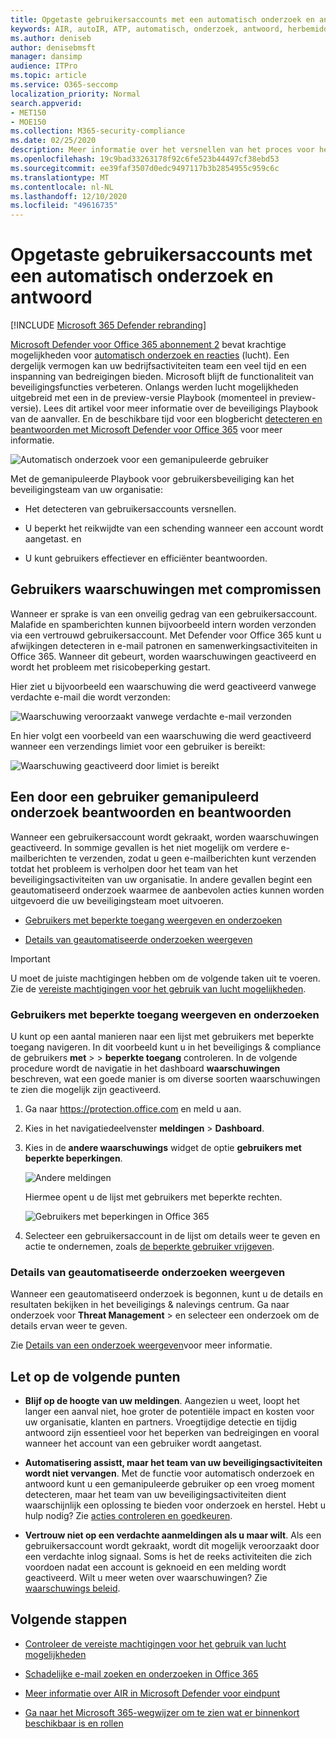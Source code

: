 ```yaml
---
title: Opgetaste gebruikersaccounts met een automatisch onderzoek en antwoord
keywords: AIR, autoIR, ATP, automatisch, onderzoek, antwoord, herbemiddeling, bedreiging, Geavanceerd, bedreiging, beveiliging, compromissen
ms.author: deniseb
author: denisebmsft
manager: dansimp
audience: ITPro
ms.topic: article
ms.service: O365-seccomp
localization_priority: Normal
search.appverid:
- MET150
- MOE150
ms.collection: M365-security-compliance
ms.date: 02/25/2020
description: Meer informatie over het versnellen van het proces voor het opsporen en adresseren van gebruikersaccounts met automatisch onderzoek en antwoord mogelijkheden in Microsoft Defender voor Office 365, abonnement 2.
ms.openlocfilehash: 19c9bad33263178f92c6fe523b44497cf38ebd53
ms.sourcegitcommit: ee39faf3507d0edc9497117b3b2854955c959c6c
ms.translationtype: MT
ms.contentlocale: nl-NL
ms.lasthandoff: 12/10/2020
ms.locfileid: "49616735"
---
```

# <a name="address-compromised-user-accounts-with-automated-investigation-and-response"></a>Opgetaste gebruikersaccounts met een automatisch onderzoek en antwoord

[!INCLUDE [Microsoft 365 Defender rebranding](../includes/microsoft-defender-for-office.md)]


[Microsoft Defender voor Office 365 abonnement 2](office-365-atp.md#microsoft-defender-for-office-365-plan-1-and-plan-2) bevat krachtige mogelijkheden voor [automatisch onderzoek en reacties](office-365-air.md) (lucht). Een dergelijk vermogen kan uw bedrijfsactiviteiten team een veel tijd en een inspanning van bedreigingen bieden. Microsoft blijft de functionaliteit van beveiligingsfuncties verbeteren. Onlangs werden lucht mogelijkheden uitgebreid met een in de preview-versie Playbook (momenteel in preview-versie). Lees dit artikel voor meer informatie over de beveiligings Playbook van de aanvaller. En de beschikbare tijd voor een blogbericht [detecteren en beantwoorden met Microsoft Defender voor Office 365](https://techcommunity.microsoft.com/t5/Security-Privacy-and-Compliance/Speed-up-time-to-detect-and-respond-to-user-compromise-and-limit/ba-p/977053) voor meer informatie.

![Automatisch onderzoek voor een gemanipuleerde gebruiker](/microsoft-365/media/office365atp-compduserinvestigation.jpg)

Met de gemanipuleerde Playbook voor gebruikersbeveiliging kan het beveiligingsteam van uw organisatie:

- Het detecteren van gebruikersaccounts versnellen.

- U beperkt het reikwijdte van een schending wanneer een account wordt aangetast. en

- U kunt gebruikers effectiever en efficiënter beantwoorden.

## <a name="compromised-user-alerts"></a>Gebruikers waarschuwingen met compromissen

Wanneer er sprake is van een onveilig gedrag van een gebruikersaccount. Malafide en spamberichten kunnen bijvoorbeeld intern worden verzonden via een vertrouwd gebruikersaccount. Met Defender voor Office 365 kunt u afwijkingen detecteren in e-mail patronen en samenwerkingsactiviteiten in Office 365. Wanneer dit gebeurt, worden waarschuwingen geactiveerd en wordt het probleem met risicobeperking gestart.

Hier ziet u bijvoorbeeld een waarschuwing die werd geactiveerd vanwege verdachte e-mail die wordt verzonden:

![Waarschuwing veroorzaakt vanwege verdachte e-mail verzonden](/microsoft-365/media/office365atp-suspiciousemailsendalert.jpg)

En hier volgt een voorbeeld van een waarschuwing die werd geactiveerd wanneer een verzendings limiet voor een gebruiker is bereikt:

![Waarschuwing geactiveerd door limiet is bereikt](/microsoft-365/media/office365atp-sendinglimitreached.jpg)

## <a name="investigate-and-respond-to-a-compromised-user"></a>Een door een gebruiker gemanipuleerd onderzoek beantwoorden en beantwoorden

Wanneer een gebruikersaccount wordt gekraakt, worden waarschuwingen geactiveerd. In sommige gevallen is het niet mogelijk om verdere e-mailberichten te verzenden, zodat u geen e-mailberichten kunt verzenden totdat het probleem is verholpen door het team van het beveiligingsactiviteiten van uw organisatie. In andere gevallen begint een geautomatiseerd onderzoek waarmee de aanbevolen acties kunnen worden uitgevoerd die uw beveiligingsteam moet uitvoeren.

- [Gebruikers met beperkte toegang weergeven en onderzoeken](#view-and-investigate-restricted-users)

- [Details van geautomatiseerde onderzoeken weergeven](#view-details-about-automated-investigations)

> [!IMPORTANT]
> U moet de juiste machtigingen hebben om de volgende taken uit te voeren. Zie de [vereiste machtigingen voor het gebruik van lucht mogelijkheden](office-365-air.md#required-permissions-to-use-air-capabilities).

### <a name="view-and-investigate-restricted-users"></a>Gebruikers met beperkte toegang weergeven en onderzoeken

U kunt op een aantal manieren naar een lijst met gebruikers met beperkte toegang navigeren. In dit voorbeeld kunt u in het beveiligings & compliance de gebruikers **met** \>  \> **beperkte toegang** controleren. In de volgende procedure wordt de navigatie in het dashboard **waarschuwingen** beschreven, wat een goede manier is om diverse soorten waarschuwingen te zien die mogelijk zijn geactiveerd.

1. Ga naar <https://protection.office.com> en meld u aan.

2. Kies in het navigatiedeelvenster **meldingen** \> **Dashboard**.

3. Kies in de **andere waarschuwings** widget de optie **gebruikers met beperkte beperkingen**.

   ![Andere meldingen](/microsoft-365/media/office365atp-otheralertswidget.jpg)

   Hiermee opent u de lijst met gebruikers met beperkte rechten.

   ![Gebruikers met beperkingen in Office 365](/microsoft-365/media/office365atp-restrictedusers.jpg)

4. Selecteer een gebruikersaccount in de lijst om details weer te geven en actie te ondernemen, zoals [de beperkte gebruiker vrijgeven](removing-user-from-restricted-users-portal-after-spam.md).

### <a name="view-details-about-automated-investigations"></a>Details van geautomatiseerde onderzoeken weergeven

Wanneer een geautomatiseerd onderzoek is begonnen, kunt u de details en resultaten bekijken in het beveiligings & nalevings centrum. Ga naar onderzoek voor **Threat Management** \> en selecteer een onderzoek om de details ervan weer te geven.

Zie [Details van een onderzoek weergeven](air-view-investigation-results.md)voor meer informatie.

## <a name="keep-the-following-points-in-mind"></a>Let op de volgende punten

- **Blijf op de hoogte van uw meldingen**. Aangezien u weet, loopt het langer een aanval niet, hoe groter de potentiële impact en kosten voor uw organisatie, klanten en partners. Vroegtijdige detectie en tijdig antwoord zijn essentieel voor het beperken van bedreigingen en vooral wanneer het account van een gebruiker wordt aangetast.

- **Automatisering assistt, maar het team van uw beveiligingsactiviteiten wordt niet vervangen**. Met de functie voor automatisch onderzoek en antwoord kunt u een gemanipuleerde gebruiker op een vroeg moment detecteren, maar het team van uw beveiligingsactiviteiten dient waarschijnlijk een oplossing te bieden voor onderzoek en herstel. Hebt u hulp nodig? Zie [acties controleren en goedkeuren](air-review-approve-pending-completed-actions.md).

- **Vertrouw niet op een verdachte aanmeldingen als u maar wilt**. Als een gebruikersaccount wordt gekraakt, wordt dit mogelijk veroorzaakt door een verdachte inlog signaal. Soms is het de reeks activiteiten die zich voordoen nadat een account is geknoeid en een melding wordt geactiveerd. Wilt u meer weten over waarschuwingen? Zie [waarschuwings beleid](https://docs.microsoft.com/microsoft-365/compliance/alert-policies).

## <a name="next-steps"></a>Volgende stappen

- [Controleer de vereiste machtigingen voor het gebruik van lucht mogelijkheden](office-365-air.md#required-permissions-to-use-air-capabilities)

- [Schadelijke e-mail zoeken en onderzoeken in Office 365](investigate-malicious-email-that-was-delivered.md)

- [Meer informatie over AIR in Microsoft Defender voor eindpunt](https://docs.microsoft.com/windows/security/threat-protection/microsoft-defender-atp/automated-investigations)

- [Ga naar het Microsoft 365-wegwijzer om te zien wat er binnenkort beschikbaar is en rollen](https://www.microsoft.com/microsoft-365/roadmap?filters=)
